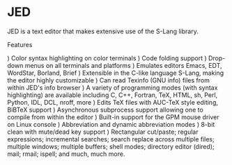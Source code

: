 # JED

JED is a text editor that makes extensive use of the S-Lang library.

Features

) Color syntax highlighting on color terminals
) Code folding support
) Drop-down menus on all terminals and platforms
) Emulates editors Emacs, EDT, WordStar, Borland, Brief
) Extensible in the C-like language S-Lang, making the editor highly customizable
) Can read Texinfo (GNU info) files from within JED's info browser
) A variety of programming modes (with syntax highlighting) are available including C, C++, Fortran, TeX, HTML, sh, Perl,         Python, IDL, DCL, nroff, more
) Edits TeX files with AUC-TeX style editing, BiBTeX support
) Asynchronous subprocess support allowing one to compile from within the editor
) Built-in support for the GPM mouse driver on Linux console
) Abbreviation and dynamic abbreviation modes
) 8-bit clean with mute/dead key support
) Rectangular cut/paste; regular expressions; incremental searches; search replace across multiple files; multiple windows;       multiple buffers; shell modes; directory editor (dired); mail; rmail; ispell; and much, much more.

